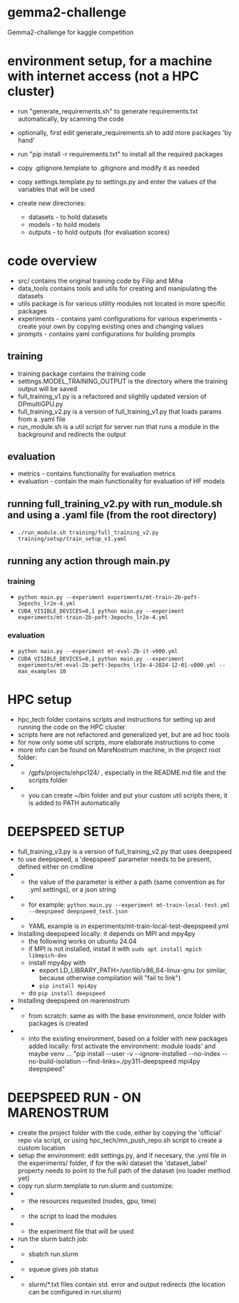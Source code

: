 # gemma2-challenge
Gemma2-challenge for kaggle competition

# environment setup, for a machine with internet access (not a HPC cluster)
- run "generate_requirements.sh" to generate requirements.txt automatically, by scanning the code
- optionally, first edit generate_requirements.sh to add more packages 'by hand'
- run "pip install -r requirements.txt" to install all the required packages

- copy .gitignore.template to .gitignore and modify it as needed
- copy settings.template.py to settings.py and enter the values of the variables that will be used

- create new directories:
    - datasets - to hold datasets
    - models - to hold models
    - outputs - to hold outputs (for evaluation scores)

# code overview
- src/ contains the original training code by Filip and Miha
- data_tools contains tools and utils for creating and manipulating the datasets
- utils package is for various utility modules not located in more specific packages 
- experiments - contains yaml configurations for various experiments - create your own by copying existing ones and changing values
- prompts - contains yaml configurations for building prompts

## training
- training package contains the training code
- settings.MODEL_TRAINING_OUTPUT is the directory where the training output will be saved
- full_training_v1.py is a refactored and slightly updated version of DPmultiGPU.py
- full_training_v2.py is a version of full_training_v1.py that loads params from a .yaml file
- run_module.sh is a util script for server run that runs a module in the background and redirects the output

## evaluation
- metrics - contains functionality for evaluation metrics
- evaluation - contain the main functionality for evaluation of HF models

## running full_training_v2.py with run_module.sh and using a .yaml file (from the root directory)
- `./run_module.sh training/full_training_v2.py training/setup/train_setup_v1.yaml`

## running any action through main.py
### training
- `python main.py --experiment experiments/mt-train-2b-peft-3epochs_lr2e-4.yml`
- `CUDA_VISIBLE_DEVICES=0,1 python main.py --experiment experiments/mt-train-2b-peft-3epochs_lr2e-4.yml`
### evaluation
- `python main.py --experiment mt-eval-2b-it-v000.yml`
- `CUDA_VISIBLE_DEVICES=0,1 python main.py --experiment experiments/mt-eval-2b-peft-3epochs_lr2e-4-2024-12-01-v000.yml --max_examples 10`

# HPC setup
- hpc_tech folder contains scripts and instructions for setting up and running the code on the HPC cluster
- scripts here are not refactored and generalized yet, but are ad hoc tools
- for now only some util scripts, more elaborate instructions to come
- more info can be found on MareNostrum machine, in the project root folder: 
- - /gpfs/projects/ehpc124/ , especially in the README.md file and the scripts folder
- - you can create ~/bin folder and put your custom util scripts there, it is added to PATH automatically

# DEEPSPEED SETUP
- full_training_v3.py is a version of full_training_v2.py that uses deepspeed
- to use deepspeed, a 'deepspeed' parameter needs to be present, defined either on cmdline 
- - the value of the parameter is either a path (same convention as for .yml settings), or a json string 
- - for example: `python main.py --experiment mt-train-local-test.yml --deepspeed deepspeed_test.json`
- - YAML example is in experiments/mt-train-local-test-deepspeed.yml
- Installing deepspeed locally: it depends on MPI and mpy4py
  - the following works on ubuntu 24.04
  - if MPI is not installed, install it with `sudo apt install mpich libmpich-dev`
  - install mpy4py with
    - export LD_LIBRARY_PATH=/usr/lib/x86_64-linux-gnu (or similar, because otherwise compilation will "fail to link") 
    - `pip install mpi4py`
  - do `pip install deepspeed`
- Installing deepspeed on marenostrum
- - from scratch: same as with the base environment, once folder with packages is created
- - into the existing environment, based on a folder with new packages added locally:
first activate the environment: module loads' and maybe venv ...
"pip install --user -v --ignore-installed --no-index --no-build-isolation --find-links=./py311-deepspeed mpi4py deepspeed"

# DEEPSPEED RUN - ON MARENOSTRUM
- create the project folder with the code, either by copying the 'official' repo 
via script, or using hpc_tech/mn_push_repo.sh script to create a custom location
- setup the environment: edit settings.py, and if necesary, the .yml file in the experiments/
folder, if for the wiki dataset the 'dataset_label' property needs to point to the 
full path of the dataset (no loader method yet)
- copy run.slurm.template to run.slurm and customize:
- - the resources requested (nodes, gpu, time)
- - the script to load the modules 
- - the experiment file that will be used
- run the slurm batch job:
- - sbatch run.slurm
- - squeue gives job status
- - slurm/*.txt files contain std. error and output redirects (the location can be
configured in run.slurm)